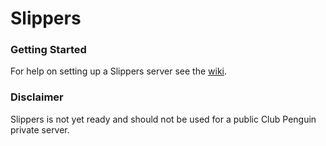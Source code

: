 # Slippers
### Getting Started
For help on setting up a Slippers server see the [wiki](https://github.com/wizguin/slippers/wiki).
### Disclaimer
Slippers is not yet ready and should not be used for a public Club Penguin private server.
